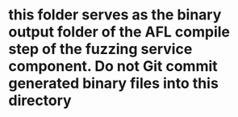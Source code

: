 # this folder serves as the binary output folder of the AFL compile step of the fuzzing service component.  Do not Git commit generated binary files into this directory
